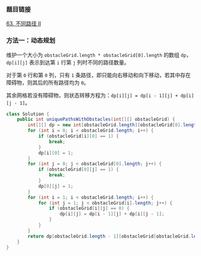 ### 题目链接
[63. 不同路径 II](https://leetcode.cn/problems/unique-paths-ii)

### 方法一：动态规划
维护一个大小为 `obstacleGrid.length * obstacleGrid[0].length` 的数组 `dp`，`dp[i][j]` 表示到达第 `i` 行第 `j` 列时不同的路径数量。

对于第 `0` 行和第 `0` 列，只有 `1` 条路径，即只能向右移动和向下移动，若其中存在障碍物，则其后的所有路径均为 `0`。

其余网格若没有障碍物，则状态转移方程为：`dp[i][j] = dp[i - 1][j] + dp[i][j - 1]`。

```Java
class Solution {
    public int uniquePathsWithObstacles(int[][] obstacleGrid) {
        int[][] dp = new int[obstacleGrid.length][obstacleGrid[0].length];
        for (int i = 0; i < obstacleGrid.length; i++) {
            if (obstacleGrid[i][0] == 1) {
                break;
            }
            dp[i][0] = 1;
        }
        for (int j = 0; j < obstacleGrid[0].length; j++) {
            if (obstacleGrid[0][j] == 1) {
                break;
            }
            dp[0][j] = 1;
        }
        for (int i = 1; i < obstacleGrid.length; i++) {
            for (int j = 1; j < obstacleGrid[i].length; j++) {
                if (obstacleGrid[i][j] == 0) {
                    dp[i][j] = dp[i - 1][j] + dp[i][j - 1];
                }
            }
        }
        return dp[obstacleGrid.length - 1][obstacleGrid[obstacleGrid.length - 1].length - 1];
    }
}
```
